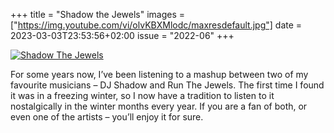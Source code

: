 +++
title       = "Shadow the Jewels"
images      = ["https://img.youtube.com/vi/olvKBXMlodc/maxresdefault.jpg"]
date        = 2023-03-03T23:53:56+02:00
issue       = "2022-06"
+++

[![Shadow The Jewels](https://img.youtube.com/vi/olvKBXMlodc/maxresdefault.jpg)](https://youtu.be/olvKBXMlodc)

For some years now, I’ve been listening to a mashup between two of my favourite musicians – DJ Shadow and Run The Jewels. The first time I found it was in a freezing winter, so I now have a tradition to listen to it nostalgically in the winter months every year. If you are a fan of both, or even one of the artists – you’ll enjoy it for sure.
